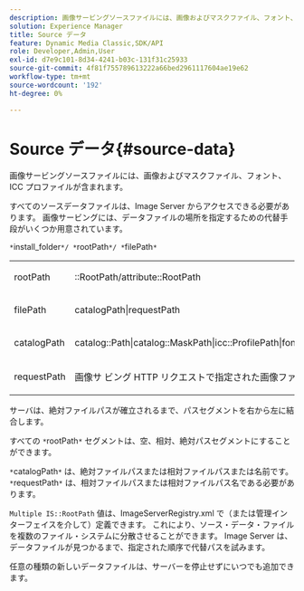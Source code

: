 ```yaml
---
description: 画像サービングソースファイルには、画像およびマスクファイル、フォント、ICC プロファイルが含まれます。
solution: Experience Manager
title: Source データ
feature: Dynamic Media Classic,SDK/API
role: Developer,Admin,User
exl-id: d7e9c101-8d34-4241-b03c-131f31c25933
source-git-commit: 4f81f755789613222a66bed2961117604ae19e62
workflow-type: tm+mt
source-wordcount: '192'
ht-degree: 0%

---
```


# Source データ{#source-data}

画像サービングソースファイルには、画像およびマスクファイル、フォント、ICC プロファイルが含まれます。

すべてのソースデータファイルは、Image Server からアクセスできる必要があります。 画像サービングには、データファイルの場所を指定するための代替手段がいくつか用意されています。

`*`install_folder`*/ *`rootPath`*/ *`filePath`*`

<table id="simpletable_26686444C7EF46D6BC4C0490C8010BF9"> 
 <tr class="strow"> 
  <td class="stentry"> <p><span class="codeph"> <span class="varname"> rootPath</span></span> </p></td> 
  <td class="stentry"> <p><span class="codeph">::RootPath/attribute::RootPath</span> </p></td> 
 </tr> 
 <tr class="strow"> 
  <td class="stentry"> <p><span class="codeph"> <span class="varname"> filePath </span></span> </p></td> 
  <td class="stentry"> <p><span class="codeph"> catalogPath|requestPath</span> </p></td> 
 </tr> 
 <tr class="strow"> 
  <td class="stentry"> <p><span class="codeph"> <span class="varname"> catalogPath</span></span> </p></td> 
  <td class="stentry"> <p><span class="codeph"> catalog::Path|catalog::MaskPath|icc::ProfilePath|font::FontPath|font::MetricsPath</span> </p></td> 
 </tr> 
 <tr class="strow"> 
  <td class="stentry"> <p><span class="codeph"> <span class="varname"> requestPath</span></span> </p></td> 
  <td class="stentry"> <p>画像サ <span class="codeph"> ビング HTTP リクエストで指定された画像ファイルの相対パスと名前 </span> </p></td> 
 </tr> 
</table>

サーバは、絶対ファイルパスが確立されるまで、パスセグメントを右から左に結合します。

すべての `*`rootPath`*` セグメントは、空、相対、絶対パスセグメントにすることができます。

`*`catalogPath`*` は、絶対ファイルパスまたは相対ファイルパスまたは名前です。 `*`requestPath`*` は、相対ファイルパスまたは相対ファイルパス名である必要があります。

`Multiple IS::RootPath` 値は、ImageServerRegistry.xml で（または管理インターフェイスを介して）定義できます。 これにより、ソース・データ・ファイルを複数のファイル・システムに分散させることができます。 Image Server は、データファイルが見つかるまで、指定された順序で代替パスを試みます。

任意の種類の新しいデータファイルは、サーバーを停止せずにいつでも追加できます。
